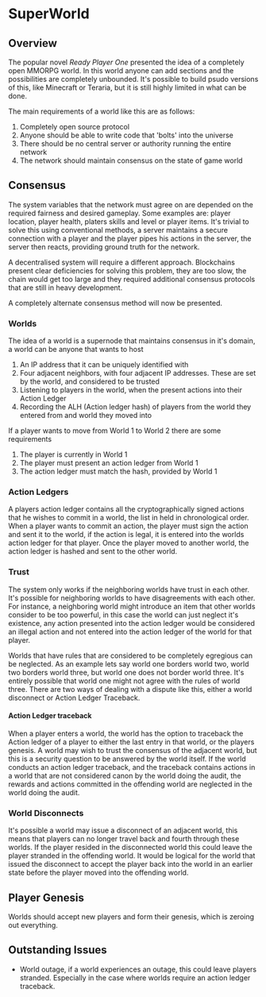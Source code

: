 # SuperWorld
## Overview
The popular novel *Ready Player One* presented the idea of a completely open MMORPG world. In this world anyone can add sections and the possibilities are completely unbounded. It's possible to build psudo versions of this, like Minecraft or Teraria, but it is still highly limited in what can be done.

The main requirements of a world like this are as follows:

1. Completely open source protocol
2. Anyone should be able to write code that 'bolts' into the universe
3. There should be no central server or authority running the entire network
4. The network should maintain consensus on the state of game world 

## Consensus
The system variables that the network must agree on are depended on the required fairness and desired gameplay. Some examples are: player location, player health, platers skills and level or player items. It's trivial to solve this using conventional methods, a server maintains a secure connection with a player and the player pipes his actions in the server, the server then reacts, providing ground truth for the network.

A decentralised system will require a different approach. Blockchains present clear deficiencies for solving this problem, they are too slow, the chain would get too large and they required additional consensus protocols that are still in heavy development. 

A completely alternate consensus method will now be presented.

### Worlds
The idea of a world is a supernode that maintains consensus in it's domain, a world can be anyone that wants to host 

1. An IP address that it can be uniquely identified with
2. Four adjacent neighbors, with four adjacent IP addresses. These are set by the world, and considered to be trusted
3. Listening to players in the world, when the present actions into their Action Ledger
4. Recording the ALH (Action ledger hash) of players from the world they entered from and world they moved into

If a player wants to move from World 1 to World 2 there are some requirements

1. The player is currently in World 1
2. The player must present an action ledger from World 1 
3. The action ledger must match the hash, provided by World 1

### Action Ledgers
A players action ledger contains all the cryptographically signed actions that he wishes to commit in a world, the list in held in chronological order. When a player wants to commit an action, the player must sign the action and sent it to the world, if the action is legal, it is entered into the worlds action ledger for that player. Once the player moved to another world, the action ledger is hashed and sent to the other world.

### Trust
The system only works if the neighboring worlds have trust in each other. It's possible for neighboring worlds to have disagreements with each other. For instance, a neighboring world might introduce an item that other worlds consider to be too powerful, in this case the world can just neglect it's existence, any action presented into the action ledger would be considered an illegal action and not entered into the action ledger of the world for that player.

Worlds that have rules that are considered to be completely egregious can be neglected. As an example lets say world one borders world two, world two borders world three, but world one does not border world three. It's entirely possible that world one might not agree with the rules of world three. There are two ways of dealing with a dispute like this, either a world disconnect or Action Ledger Traceback. 

#### Action Ledger traceback
When a player enters a world, the world has the option to traceback the Action ledger of a player to either the last entry in that world, or the players genesis. A world may wish to trust the consensus of the adjacent world, but this is a security question to be answered by the world itself. If the world conducts an action ledger traceback, and the traceback contains actions in a world that are not considered canon by the world doing the audit, the rewards and actions committed in the offending world are neglected in the world doing the audit.

### World Disconnects
It's possible a world may issue a disconnect of an adjacent world, this means that players can no longer travel back and fourth through these worlds. If the player resided in the disconnected world this could leave the player stranded in the offending world. It would be logical for the world that issued the disconnect to accept the player back into the world in an earlier state before the player moved into the offending world. 

## Player Genesis
Worlds should accept new players and form their genesis, which is zeroing out everything. 

## Outstanding Issues
- World outage, if a world experiences an outage, this could leave players stranded. Especially in the case where worlds require an action ledger traceback. 
